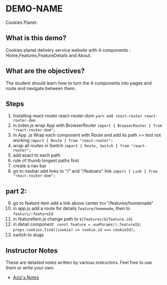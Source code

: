 # DEMO-NAME

Cookies Planet.

## What is this demo?

Cookies planet delivery service website with 4 components : Home,Features,FeatureDetails and About.

## What are the objectives?

The student should learn how to turn the 4 components into pages and route and navigate between them.

## Steps

1. Installing react-router react-router-dom `yarn add react-router react-router-dom`
2. in index.js wrap App with BrowserRouter `import { BrowserRouter } from "react-router-dom";`
3. In App .js Wrap each component with Route and add its path >> test not working `import { Route } from "react-router";` 
4. wrap all routes in Switch `import { Route, Switch } from "react-router";`
5. add exact to each path 
6. rule of thumb longest paths first
7. create a nav bar
8. go to navbar add links to "/" and "/featuers" link `import { Link } from "react-router-dom";`

## part 2:
9. go to feature item add a link above center to="/features/homemade"
10. in app.js add a route for details `feature/homemade`, then to `featurs/:featureId`
11. in featureItem.js change path to `${features/${feature.id}`
12. in detail component ` const feature = useParams().featureId;` `props.cookies.find((cookie) => cookie.id === cookieId);`
13. switch to slugs

## Instructor Notes

These are detailed notes written by various instructors. Feel free to use them or write your own.

- [Aziz's Notes](https://github.com/JoinCODED/DEMO-Template/blob/main/aziz.md)
